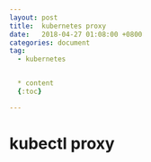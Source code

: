 ```yaml
---
layout: post
title:  kubernetes proxy
date:   2018-04-27 01:08:00 +0800
categories: document
tag:
  - kubernetes


  * content
  {:toc}

---
```


# kubectl proxy
